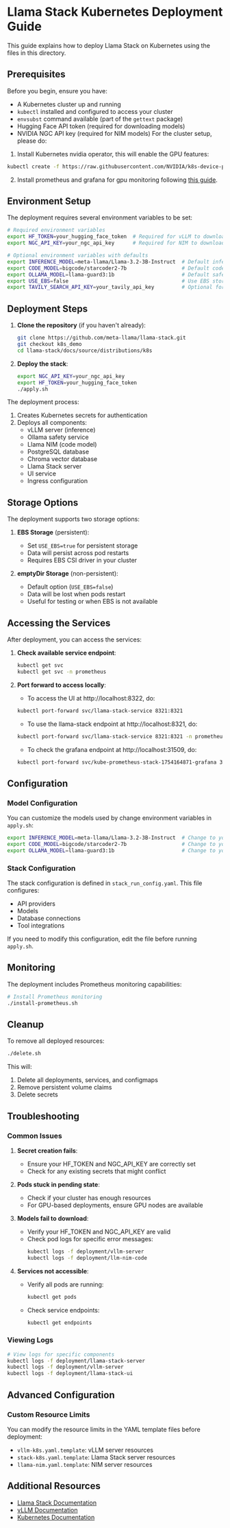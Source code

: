 # Llama Stack Kubernetes Deployment Guide

This guide explains how to deploy Llama Stack on Kubernetes using the files in this directory.

## Prerequisites

Before you begin, ensure you have:

- A Kubernetes cluster up and running
- `kubectl` installed and configured to access your cluster
- `envsubst` command available (part of the `gettext` package)
- Hugging Face API token (required for downloading models)
- NVIDIA NGC API key (required for NIM models)
For the cluster setup, please do:
1. Install Kubernetes nvidia operator, this will enable the GPU features:
```bash
kubectl create -f https://raw.githubusercontent.com/NVIDIA/k8s-device-plugin/v0.12.3/nvidia-device-plugin.yml
```
2. Install prometheus and grafana for gpu monitoring following [this guide](https://docs.nvidia.com/datacenter/cloud-native/gpu-telemetry/latest/kube-prometheus.html).

## Environment Setup

The deployment requires several environment variables to be set:

```bash
# Required environment variables
export HF_TOKEN=your_hugging_face_token  # Required for vLLM to download models
export NGC_API_KEY=your_ngc_api_key      # Required for NIM to download models

# Optional environment variables with defaults
export INFERENCE_MODEL=meta-llama/Llama-3.2-3B-Instruct  # Default inference model
export CODE_MODEL=bigcode/starcoder2-7b                  # Default code model
export OLLAMA_MODEL=llama-guard3:1b                      # Default safety model
export USE_EBS=false                                     # Use EBS storage (true/false)
export TAVILY_SEARCH_API_KEY=your_tavily_api_key         # Optional for search functionality
```

## Deployment Steps

1. **Clone the repository** (if you haven't already):
   ```bash
   git clone https://github.com/meta-llama/llama-stack.git
   git checkout k8s_demo
   cd llama-stack/docs/source/distributions/k8s
   ```

2. **Deploy the stack**:
   ```bash
   export NGC_API_KEY=your_ngc_api_key
   export HF_TOKEN=your_hugging_face_token
   ./apply.sh
   ```

The deployment process:
1. Creates Kubernetes secrets for authentication
2. Deploys all components:
   - vLLM server (inference)
   - Ollama safety service
   - Llama NIM (code model)
   - PostgreSQL database
   - Chroma vector database
   - Llama Stack server
   - UI service
   - Ingress configuration

## Storage Options

The deployment supports two storage options:

1. **EBS Storage** (persistent):
   - Set `USE_EBS=true` for persistent storage
   - Data will persist across pod restarts
   - Requires EBS CSI driver in your cluster

2. **emptyDir Storage** (non-persistent):
   - Default option (`USE_EBS=false`)
   - Data will be lost when pods restart
   - Useful for testing or when EBS is not available

## Accessing the Services

After deployment, you can access the services:

1. **Check available service endpoint**:
   ```bash
   kubectl get svc
   kubectl get svc -n prometheus
   ```

2. **Port forward to access locally**:
   - To access the UI at http://localhost:8322, do:
   ```bash
   kubectl port-forward svc/llama-stack-service 8321:8321
   ```
   - To use the llama-stack endpoint at http://localhost:8321, do:
   ```bash
   kubectl port-forward svc/llama-stack-service 8321:8321 -n prometheus
   ```
   - To check the grafana endpoint at http://localhost:31509, do:
   ```bash
   kubectl port-forward svc/kube-prometheus-stack-1754164871-grafana 31509:80 -n prometheus
   ```


## Configuration

### Model Configuration

You can customize the models used by change environment variables in `apply.sh`:

```bash
export INFERENCE_MODEL=meta-llama/Llama-3.2-3B-Instruct  # Change to your preferred model
export CODE_MODEL=bigcode/starcoder2-7b                  # Change to your preferred code model
export OLLAMA_MODEL=llama-guard3:1b                      # Change to your preferred safety model
```

### Stack Configuration

The stack configuration is defined in `stack_run_config.yaml`. This file configures:
- API providers
- Models
- Database connections
- Tool integrations

If you need to modify this configuration, edit the file before running `apply.sh`.

## Monitoring

The deployment includes Prometheus monitoring capabilities:

```bash
# Install Prometheus monitoring
./install-prometheus.sh
```

## Cleanup

To remove all deployed resources:

```bash
./delete.sh
```

This will:
1. Delete all deployments, services, and configmaps
2. Remove persistent volume claims
3. Delete secrets

## Troubleshooting

### Common Issues

1. **Secret creation fails**:
   - Ensure your HF_TOKEN and NGC_API_KEY are correctly set
   - Check for any existing secrets that might conflict

2. **Pods stuck in pending state**:
   - Check if your cluster has enough resources
   - For GPU-based deployments, ensure GPU nodes are available

3. **Models fail to download**:
   - Verify your HF_TOKEN and NGC_API_KEY are valid
   - Check pod logs for specific error messages:
     ```bash
     kubectl logs -f deployment/vllm-server
     kubectl logs -f deployment/llm-nim-code
     ```

4. **Services not accessible**:
   - Verify all pods are running:
     ```bash
     kubectl get pods
     ```
   - Check service endpoints:
     ```bash
     kubectl get endpoints
     ```

### Viewing Logs

```bash
# View logs for specific components
kubectl logs -f deployment/llama-stack-server
kubectl logs -f deployment/vllm-server
kubectl logs -f deployment/llama-stack-ui
```

## Advanced Configuration

### Custom Resource Limits

You can modify the resource limits in the YAML template files before deployment:

- `vllm-k8s.yaml.template`: vLLM server resources
- `stack-k8s.yaml.template`: Llama Stack server resources
- `llama-nim.yaml.template`: NIM server resources





## Additional Resources

- [Llama Stack Documentation](https://github.com/meta-llama/llama-stack)
- [vLLM Documentation](https://docs.vllm.ai/)
- [Kubernetes Documentation](https://kubernetes.io/docs/)
